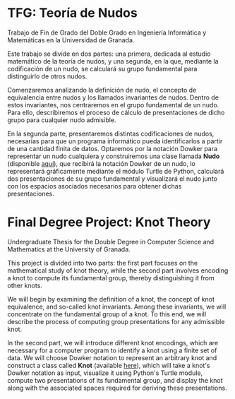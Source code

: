 # TFG: Teoría de Nudos
Trabajo de Fin de Grado del Doble Grado en Ingeniería Informática y Matemáticas en la Universidad de Granada.

Este trabajo se divide en dos partes: una primera, dedicada al estudio matemático de la teoría de nudos, y una segunda, en la que, mediante la codificación de un nudo, se calculará su grupo fundamental para distinguirlo de otros nudos.

Comenzaremos analizando la definición de nudo, el concepto de equivalencia entre nudos y los llamados invariantes de nudos. Dentro de estos invariantes, nos centraremos en el grupo fundamental de un nudo. Para ello, describiremos el proceso de cálculo de presentaciones de dicho grupo para cualquier nudo admisible.

En la segunda parte, presentaremos distintas codificaciones de nudos, necesarias para que un programa informático pueda identificarlos a partir de una cantidad finita de datos. Optaremos por la notación Dowker para representar un nudo cualquiera y construiremos una clase llamada **Nudo** (disponible [aquí](https://github.com/imm98/TFG/blob/main/claseNudo.py)), que recibirá la notación Dowker de un nudo, lo representará gráficamente mediante el módulo Turtle de Python, calculará dos presentaciones de su grupo fundamental y visualizará el nudo junto con los espacios asociados necesarios para obtener dichas presentaciones.

# Final Degree Project: Knot Theory
Undergraduate Thesis for the Double Degree in Computer Science and Mathematics at the University of Granada.

This project is divided into two parts: the first part focuses on the mathematical study of knot theory, while the second part involves encoding a knot to compute its fundamental group, thereby distinguishing it from other knots.

We will begin by examining the definition of a knot, the concept of knot equivalence, and so-called knot invariants. Among these invariants, we will concentrate on the fundamental group of a knot. To this end, we will describe the process of computing group presentations for any admissible knot.

In the second part, we will introduce different knot encodings, which are necessary for a computer program to identify a knot using a finite set of data. We will choose Dowker notation to represent an arbitrary knot and construct a class called **Knot** (available [here](https://github.com/imm98/TFG/blob/main/claseNudo.py)), which will take a knot's Dowker notation as input, visualize it using Python's Turtle module, compute two presentations of its fundamental group, and display the knot along with the associated spaces required for deriving these presentations.
